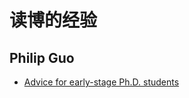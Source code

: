 # 读博的经验

## Philip Guo

- [Advice for early-stage Ph.D. students](https://pg.ucsd.edu/early-stage-PhD-advice.htm)

